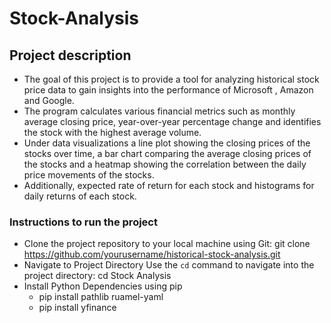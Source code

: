 # Stock-Analysis
## Project description
- The goal of this project is to provide a tool for analyzing historical stock price data to gain insights into the performance of Microsoft , Amazon and Google.
- The program calculates various financial metrics such as monthly average closing price, year-over-year percentage change and
  identifies the stock with the highest average volume.
- Under data visualizations a line plot showing the closing prices of the stocks over time, a bar chart comparing the average closing prices of the stocks and a heatmap showing the correlation between the daily price movements
of the stocks.
- Additionally, expected rate of return for each stock and histograms for daily returns of each stock.
### Instructions to run the project
 
- Clone the project repository to your local machine using Git:
    git clone https://github.com/yourusername/historical-stock-analysis.git
- Navigate to Project Directory 
Use the `cd` command to navigate into the project directory:
    cd Stock Analysis
- Install Python Dependencies using pip
  - pip install pathlib ruamel-yaml
  - pip install yfinance
